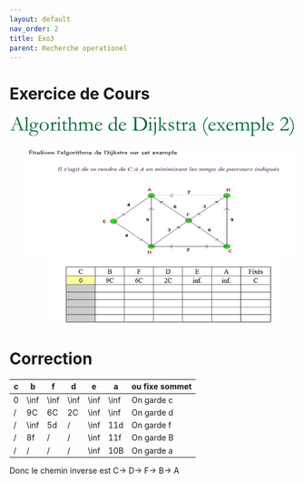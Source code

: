 ```yaml
---
layout: default
nav_order: 2
title: Exo3
parent: Recherche operationel
---
```


# Exercice de Cours


![Exemple1.jpg](./Img/Exemple2.png)

# Correction


| c   | b    | f    | d    | e    | a    | ou fixe sommet |
| --- | ---- | ---- | ---- | ---- | ---- | -------------- |
| 0   | \inf | \inf | \inf | \inf | \inf | On garde c     |
| /   | 9C   | 6C   | 2C   | \inf | \inf | On garde d     |
| /   | \inf | 5d   | /    | \inf | 11d  | On garde f     |
| /   | 8f   | /    | /    | \inf | 11f  | On garde B     |
| /   | /    | /    | /    | \inf | 10B  | On garde a     |

   
Donc le chemin inverse est C-> D-> F-> B-> A

